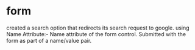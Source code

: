 # form
created a search option that redirects its search request to google.
using Name Attribute:-
Name attribute of the form control. Submitted with the form as part of a name/value pair.
